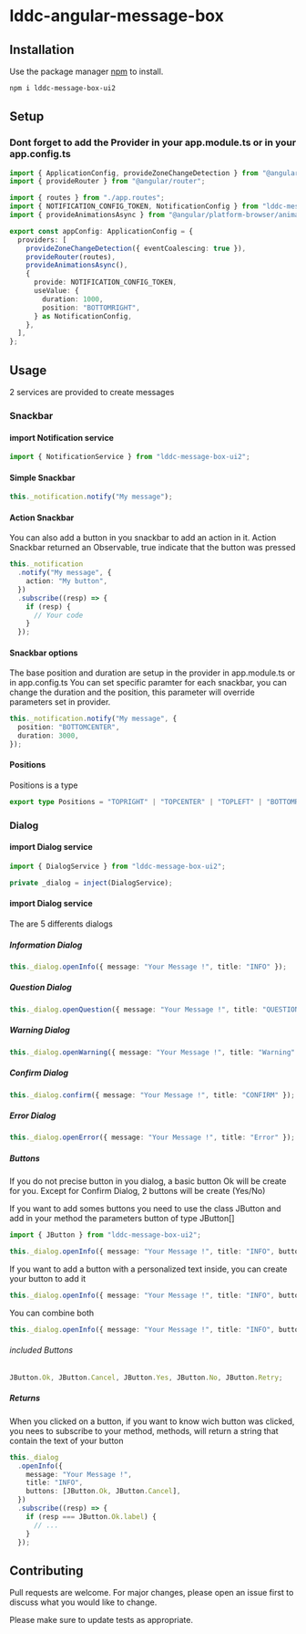 # lddc-angular-message-box

## Installation

Use the package manager [npm](https://www.npmjs.com/) to install.

```bash
npm i lddc-message-box-ui2
```

## Setup

### Dont forget to add the Provider in your app.module.ts or in your app.config.ts

```typescript
import { ApplicationConfig, provideZoneChangeDetection } from "@angular/core";
import { provideRouter } from "@angular/router";

import { routes } from "./app.routes";
import { NOTIFICATION_CONFIG_TOKEN, NotificationConfig } from "lddc-message-box-ui";
import { provideAnimationsAsync } from "@angular/platform-browser/animations/async";

export const appConfig: ApplicationConfig = {
  providers: [
    provideZoneChangeDetection({ eventCoalescing: true }),
    provideRouter(routes),
    provideAnimationsAsync(),
    {
      provide: NOTIFICATION_CONFIG_TOKEN,
      useValue: {
        duration: 1000,
        position: "BOTTOMRIGHT",
      } as NotificationConfig,
    },
  ],
};
```

## Usage

2 services are provided to create messages

### Snackbar

#### import Notification service

```typescript
import { NotificationService } from "lddc-message-box-ui2";
```

#### Simple Snackbar

```typescript
this._notification.notify("My message");
```

#### Action Snackbar

You can also add a button in you snackbar to add an action in it.
Action Snackbar returned an Observable<boolean>, true indicate that the button was pressed

```typescript
this._notification
  .notify("My message", {
    action: "My button",
  })
  .subscribe((resp) => {
    if (resp) {
      // Your code
    }
  });
```

#### Snackbar options

The base position and duration are setup in the provider in app.module.ts or in app.config.ts
You can set specific paramter for each snackbar, you can change the duration and the position, this parameter will override parameters set in provider.

```typescript
this._notification.notify("My message", {
  position: "BOTTOMCENTER",
  duration: 3000,
});
```

#### Positions

Positions is a type

```typescript
export type Positions = "TOPRIGHT" | "TOPCENTER" | "TOPLEFT" | "BOTTOMRIGHT" | "BOTTOMCENTER" | "BOTTOMLEFT";
```

### Dialog

#### import Dialog service

```typescript
import { DialogService } from "lddc-message-box-ui2";

private _dialog = inject(DialogService);
```

#### import Dialog service

The are 5 differents dialogs

##### Information Dialog

```typescript
this._dialog.openInfo({ message: "Your Message !", title: "INFO" });
```

##### Question Dialog

```typescript
this._dialog.openQuestion({ message: "Your Message !", title: "QUESTION" });
```

##### Warning Dialog

```typescript
this._dialog.openWarning({ message: "Your Message !", title: "Warning" });
```

##### Confirm Dialog

```typescript
this._dialog.confirm({ message: "Your Message !", title: "CONFIRM" });
```

##### Error Dialog

```typescript
this._dialog.openError({ message: "Your Message !", title: "Error" });
```

##### Buttons

If you do not precise button in you dialog, a basic button Ok will be create for you.
Except for Confirm Dialog, 2 buttons will be create (Yes/No)

If you want to add somes buttons you need to use the class JButton and add in your method the parameters button of type JButton[]

```typescript
import { JButton } from "lddc-message-box-ui2";

this._dialog.openInfo({ message: "Your Message !", title: "INFO", buttons: [JButton.Yes, JButton.No] });
```

If you want to add a button with a personalized text inside, you can create your button to add it

```typescript
this._dialog.openInfo({ message: "Your Message !", title: "INFO", buttons: [JButton.create("My Button")] });
```

You can combine both

```typescript
this._dialog.openInfo({ message: "Your Message !", title: "INFO", buttons: [JButton.Yes, JButton.create("My Button")] });
```

###### included Buttons

```typescript
JButton.Ok, JButton.Cancel, JButton.Yes, JButton.No, JButton.Retry;
```

##### Returns

When you clicked on a button, if you want to know wich button was clicked, you nees to subscribe to your method, methods, will return a string that contain the text of your button

```typescript
this._dialog
  .openInfo({
    message: "Your Message !",
    title: "INFO",
    buttons: [JButton.Ok, JButton.Cancel],
  })
  .subscribe((resp) => {
    if (resp === JButton.Ok.label) {
      // ...
    }
  });
```

## Contributing

Pull requests are welcome. For major changes, please open an issue first
to discuss what you would like to change.

Please make sure to update tests as appropriate.
